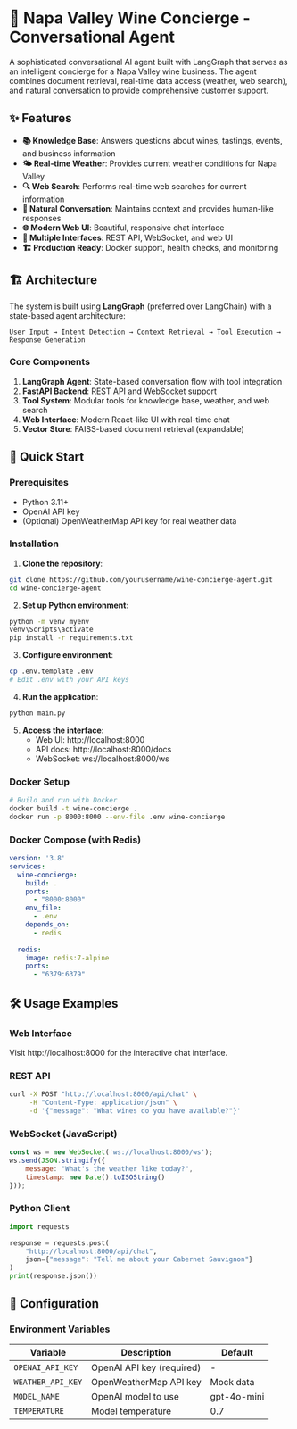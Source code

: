 # 🍷 Napa Valley Wine Concierge - Conversational Agent

A sophisticated conversational AI agent built with LangGraph that serves as an intelligent concierge for a Napa Valley wine business. The agent combines document retrieval, real-time data access (weather, web search), and natural conversation to provide comprehensive customer support.

## ✨ Features

- **📚 Knowledge Base**: Answers questions about wines, tastings, events, and business information
- **🌤️ Real-time Weather**: Provides current weather conditions for Napa Valley
- **🔍 Web Search**: Performs real-time web searches for current information
- **💬 Natural Conversation**: Maintains context and provides human-like responses
- **🌐 Modern Web UI**: Beautiful, responsive chat interface
- **🚀 Multiple Interfaces**: REST API, WebSocket, and web UI
- **🏗️ Production Ready**: Docker support, health checks, and monitoring

## 🏗️ Architecture

The system is built using **LangGraph** (preferred over LangChain) with a state-based agent architecture:

```
User Input → Intent Detection → Context Retrieval → Tool Execution → Response Generation
```

### Core Components

1. **LangGraph Agent**: State-based conversation flow with tool integration
2. **FastAPI Backend**: REST API and WebSocket support
3. **Tool System**: Modular tools for knowledge base, weather, and web search
4. **Web Interface**: Modern React-like UI with real-time chat
5. **Vector Store**: FAISS-based document retrieval (expandable)

## 🚀 Quick Start

### Prerequisites

- Python 3.11+
- OpenAI API key
- (Optional) OpenWeatherMap API key for real weather data

### Installation

1. **Clone the repository**:
```bash
git clone https://github.com/yourusername/wine-concierge-agent.git
cd wine-concierge-agent
```

2. **Set up Python environment**:
```bash
python -m venv myenv
venv\Scripts\activate
pip install -r requirements.txt
```

3. **Configure environment**:
```bash
cp .env.template .env
# Edit .env with your API keys
```

4. **Run the application**:
```bash
python main.py
```

5. **Access the interface**:
   - Web UI: http://localhost:8000
   - API docs: http://localhost:8000/docs
   - WebSocket: ws://localhost:8000/ws

### Docker Setup

```bash
# Build and run with Docker
docker build -t wine-concierge .
docker run -p 8000:8000 --env-file .env wine-concierge
```

### Docker Compose (with Redis)

```yaml
version: '3.8'
services:
  wine-concierge:
    build: .
    ports:
      - "8000:8000"
    env_file:
      - .env
    depends_on:
      - redis
  
  redis:
    image: redis:7-alpine
    ports:
      - "6379:6379"
```

## 🛠️ Usage Examples

### Web Interface
Visit http://localhost:8000 for the interactive chat interface.

### REST API
```bash
curl -X POST "http://localhost:8000/api/chat" \
     -H "Content-Type: application/json" \
     -d '{"message": "What wines do you have available?"}'
```

### WebSocket (JavaScript)
```javascript
const ws = new WebSocket('ws://localhost:8000/ws');
ws.send(JSON.stringify({
    message: "What's the weather like today?",
    timestamp: new Date().toISOString()
}));
```

### Python Client
```python
import requests

response = requests.post(
    "http://localhost:8000/api/chat",
    json={"message": "Tell me about your Cabernet Sauvignon"}
)
print(response.json())
```

## 🔧 Configuration

### Environment Variables

| Variable | Description | Default |
|----------|-------------|---------|
| `OPENAI_API_KEY` | OpenAI API key (required) | - |
| `WEATHER_API_KEY` | OpenWeatherMap API key | Mock data |
| `MODEL_NAME` | OpenAI model to use | gpt-4o-mini |
| `TEMPERATURE` | Model temperature | 0.7 |
